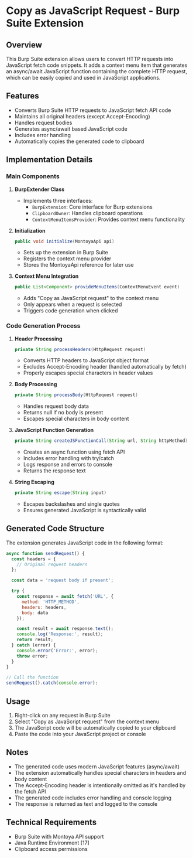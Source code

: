 # Copy as JavaScript Request - Burp Suite Extension

## Overview
This Burp Suite extension allows users to convert HTTP requests into JavaScript fetch code snippets. It adds a context menu item that generates an async/await JavaScript function containing the complete HTTP request, which can be easily copied and used in JavaScript applications.

## Features
- Converts Burp Suite HTTP requests to JavaScript fetch API code
- Maintains all original headers (except Accept-Encoding)
- Handles request bodies
- Generates async/await based JavaScript code
- Includes error handling
- Automatically copies the generated code to clipboard

## Implementation Details

### Main Components

1. **BurpExtender Class**
   - Implements three interfaces:
     - `BurpExtension`: Core interface for Burp extensions
     - `ClipboardOwner`: Handles clipboard operations
     - `ContextMenuItemsProvider`: Provides context menu functionality

2. **Initialization**
   ```java
   public void initialize(MontoyaApi api)
   ```
   - Sets up the extension in Burp Suite
   - Registers the context menu provider
   - Stores the MontoyaApi reference for later use

3. **Context Menu Integration**
   ```java
   public List<Component> provideMenuItems(ContextMenuEvent event)
   ```
   - Adds "Copy as JavaScript request" to the context menu
   - Only appears when a request is selected
   - Triggers code generation when clicked

### Code Generation Process

1. **Header Processing**
   ```java
   private String processHeaders(HttpRequest request)
   ```
   - Converts HTTP headers to JavaScript object format
   - Excludes Accept-Encoding header (handled automatically by fetch)
   - Properly escapes special characters in header values

2. **Body Processing**
   ```java
   private String processBody(HttpRequest request)
   ```
   - Handles request body data
   - Returns null if no body is present
   - Escapes special characters in body content

3. **JavaScript Function Generation**
   ```java
   private String createJSFunctionCall(String url, String httpMethod)
   ```
   - Creates an async function using fetch API
   - Includes error handling with try/catch
   - Logs response and errors to console
   - Returns the response text

4. **String Escaping**
   ```java
   private String escape(String input)
   ```
   - Escapes backslashes and single quotes
   - Ensures generated JavaScript is syntactically valid

## Generated Code Structure

The extension generates JavaScript code in the following format:
```javascript
async function sendRequest() {
  const headers = {
    // Original request headers
  };

  const data = 'request body if present';

  try {
    const response = await fetch('URL', {
      method: 'HTTP_METHOD',
      headers: headers,
      body: data
    });

    const result = await response.text();
    console.log('Response:', result);
    return result;
  } catch (error) {
    console.error('Error:', error);
    throw error;
  }
}

// Call the function
sendRequest().catch(console.error);
```

## Usage

1. Right-click on any request in Burp Suite
2. Select "Copy as JavaScript request" from the context menu
3. The JavaScript code will be automatically copied to your clipboard
4. Paste the code into your JavaScript project or console

## Notes

- The generated code uses modern JavaScript features (async/await)
- The extension automatically handles special characters in headers and body content
- The Accept-Encoding header is intentionally omitted as it's handled by the fetch API
- The generated code includes error handling and console logging
- The response is returned as text and logged to the console

## Technical Requirements

- Burp Suite with Montoya API support
- Java Runtime Environment [17]
- Clipboard access permissions
